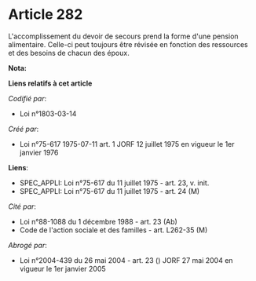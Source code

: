 # Article 282

L'accomplissement du devoir de secours prend la forme d'une pension alimentaire. Celle-ci peut toujours être révisée en
fonction des ressources et des besoins de chacun des époux.

**Nota:**



**Liens relatifs à cet article**

_Codifié par_:

  - Loi n°1803-03-14

_Créé par_:

  - Loi n°75-617 1975-07-11 art. 1 JORF 12 juillet 1975 en vigueur le 1er janvier 1976

**Liens**:

  - SPEC_APPLI: Loi n°75-617 du 11 juillet 1975 - art. 23, v. init.
  - SPEC_APPLI: Loi n°75-617 du 11 juillet 1975 - art. 24 (M)

_Cité par_:

  - Loi n°88-1088 du 1 décembre 1988 - art. 23 (Ab)
  - Code de l'action sociale et des familles - art. L262-35 (M)

_Abrogé par_:

  - Loi n°2004-439 du 26 mai 2004 - art. 23 () JORF 27 mai 2004 en vigueur le 1er janvier 2005
